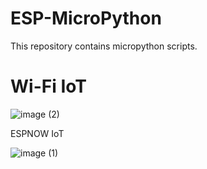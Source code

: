 # ESP-MicroPython
This repository contains micropython scripts.


# Wi-Fi IoT

![image (2)](https://user-images.githubusercontent.com/87240174/234983223-5b8b67d8-c8cf-422f-9208-b2f9ec6e6e59.jpg)


ESPNOW IoT

![image (1)](https://user-images.githubusercontent.com/87240174/234983262-afa98c19-b39c-45f7-bc3f-2663e70307a8.jpg)
